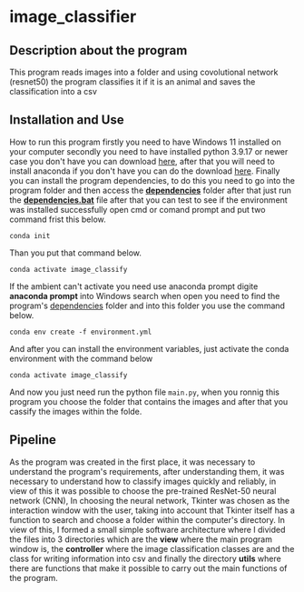 # image_classifier

## Description about the program
This program reads images into a folder and using covolutional network (resnet50) the program classifies it if it is an animal and saves the classification into a csv

## Installation and Use
How to run this program firstly you need to have Windows 11 installed on your computer secondly you need to have 
installed python 3.9.17 or newer case you don't have you can download 
[here](https://www.python.org/ftp/python/3.12.0/python-3.12.0b2-amd64.exe), after that you will need to install anaconda if you don't have you can do the download [here](https://repo.anaconda.com/archive/Anaconda3-2024.02-1-Windows-x86_64.exe). Finally you can install the program dependencies, to do this you need to go into the program folder and then access the [**dependencies**](/dependencies/) folder after that just run the [**dependencies.bat**](dependencies\dependencies.bat) file after that you can test to see if the environment was installed successfully open cmd or comand prompt and put two command frist this below.

    conda init

Than you put that command below.

    conda activate image_classify

If the ambient can't activate you need use anaconda prompt digite **anaconda prompt** into Windows search when open you need to find the program's [dependencies](/dependencies/) folder and into this folder you use the command below.

    conda env create -f environment.yml    

And after you can install the environment variables, just activate the conda environment with the command below

    conda activate image_classify

And now you just need run the python file ```main.py```, when you ronnig this program you choose the folder that contains the images and after that you cassify the images within the folde.

## Pipeline

As the program was created in the first place, it was necessary to understand the program's requirements, after understanding them, it was necessary to understand how to classify images quickly and reliably, in view of this it was possible to choose the pre-trained ResNet-50 neural network (CNN), In choosing the neural network, Tkinter was chosen as the interaction window with the user, taking into account that Tkinter itself has a function to search and choose a folder within the computer's directory. In view of this, I formed a small simple software architecture where I divided the files into 3 directories which are the **view** where the main program window is, the **controller** where the image classification classes are and the class for writing information into csv and finally the directory **utils** where there are functions that make it possible to carry out the main functions of the program.
